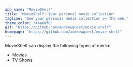 ```yaml
---
app_name: "MovieShelf"
title: "MovieShelf: Your personal movie collection"
tagline: "See your personal media collection on the web."
theme_color: "#4a68f8"
git: "https://github.com/andrewguest/movie-shelf"
homepage: "https://github.com/andrewguest/movie-shelf"
---
```


MovieShelf can display the following types of media:

- Movies
- TV Shows
